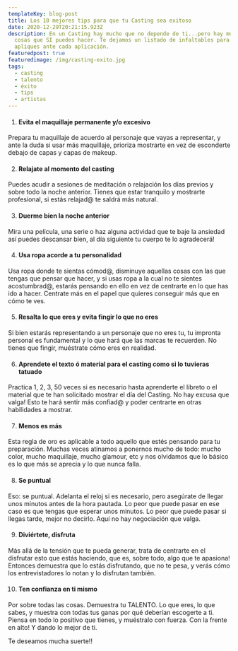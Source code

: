 ```yaml
---
templateKey: blog-post
title: Los 10 mejores tips para que tu Casting sea exitoso
date: 2020-12-29T20:21:15.923Z
description: En un Casting hay mucho que no depende de ti...pero hay muchas
  cosas que SI puedes hacer. Te dejamos un listado de infaltables para que
  apliques ante cada aplicación.
featuredpost: true
featuredimage: /img/casting-exito.jpg
tags:
  - casting
  - talento
  - éxito
  - tips
  - artistas
---
```

<!--StartFragment-->

1. #### Evita el maquillaje permanente y/o excesivo

Prepara tu maquillaje de acuerdo al personaje que vayas a representar, y ante la duda si usar más maquillaje, prioriza mostrarte en vez de esconderte debajo de capas y capas de makeup.

2. #### Relajate al momento del casting

Puedes acudir a sesiones de meditación o relajación los días previos y sobre todo la noche anterior. Tienes que estar tranquilo y mostrarte profesional, si estás relajad@ te saldrá más natural.

3. #### Duerme bien la noche anterior

Mira una película, una serie o haz alguna actividad que te baje la ansiedad así puedes descansar bien, al día siguiente tu cuerpo te lo agradecerá!

4. #### Usa ropa acorde a tu personalidad

Usa ropa donde te sientas cómod@, disminuye aquellas cosas con las que tengas que pensar que hacer, y si usas ropa a la cual no te sientes acostumbrad@, estarás pensando en ello en vez de centrarte en lo que has ido a hacer. Centrate más en el papel que quieres conseguir más que en cómo te ves.

5. #### Resalta lo que eres y evita fingir lo que no eres

Si bien estarás representando a un personaje que no eres tu, tu impronta personal es fundamental y lo que hará que las marcas te recuerden. No tienes que fingir, muéstrate cómo eres en realidad.

6. #### Aprendete el texto ó material para el casting como si lo tuvieras tatuado

Practica 1, 2, 3, 50 veces si es necesario hasta aprenderte el libreto o el material que te han solicitado mostrar el día del Casting. No hay excusa que valga! Esto te hará sentir más confiad@ y poder centrarte en otras habilidades a mostrar.

7. #### Menos es más

Esta regla de oro es aplicable a todo aquello que estés pensando para tu preparación. Muchas veces atinamos a ponernos mucho de todo: mucho color, mucho maquillaje, mucho glamour, etc y nos olvidamos que lo básico es lo que más se aprecia y lo que nunca falla.

8. #### Se puntual

Eso: se puntual. Adelanta el reloj si es necesario, pero asegúrate de llegar unos minutos antes de la hora pautada. Lo peor que puede pasar en ese caso es que tengas que esperar unos minutos. Lo peor que puede pasar si llegas tarde, mejor no decirlo. Aquí no hay negociación que valga.

9. #### Diviértete, disfruta

Más allá de la tensión que te pueda generar, trata de centrarte en el disfrutar esto que estás haciendo, que es, sobre todo, algo que te apasiona! Entonces demuestra que lo estás disfrutando, que no te pesa, y verás cómo los entrevistadores lo notan y lo disfrutan también.

10. #### Ten confianza en ti mismo

Por sobre todas las cosas. Demuestra tu TALENTO. Lo que eres, lo que sabes, y muestra con todas tus ganas por qué deberían escogerte a ti. Piensa en todo lo positivo que tienes, y muéstralo con fuerza. Con la frente en alto! Y dando lo mejor de ti.

Te deseamos mucha suerte!!

<!--EndFragment-->